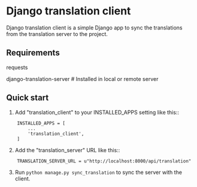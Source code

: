 Django translation client
=========================

Django translation client is a simple Django app to sync the translations from the translation server to the project.


Requirements
-----------

requests

django-translation-server # Installed in local or remote server

Quick start
-----------

1. Add "translation_client" to your INSTALLED_APPS setting like this::

```
    INSTALLED_APPS = [
        ...
        'translation_client',
    ]
```

2. Add the "translation_server" URL like this::

```
    TRANSLATION_SERVER_URL = u"http://localhost:8000/api/translation"
```

3. Run ```python manage.py sync_translation``` to sync the server with the client.

